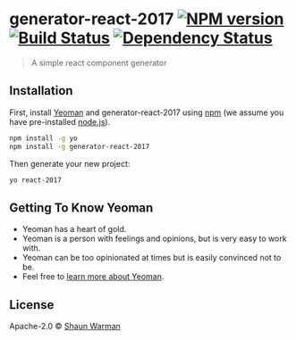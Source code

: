 # generator-react-2017 [![NPM version][npm-image]][npm-url] [![Build Status][travis-image]][travis-url] [![Dependency Status][daviddm-image]][daviddm-url]
> A simple react component generator

## Installation

First, install [Yeoman](http://yeoman.io) and generator-react-2017 using [npm](https://www.npmjs.com/) (we assume you have pre-installed [node.js](https://nodejs.org/)).

```bash
npm install -g yo
npm install -g generator-react-2017
```

Then generate your new project:

```bash
yo react-2017
```

## Getting To Know Yeoman

 * Yeoman has a heart of gold.
 * Yeoman is a person with feelings and opinions, but is very easy to work with.
 * Yeoman can be too opinionated at times but is easily convinced not to be.
 * Feel free to [learn more about Yeoman](http://yeoman.io/).

## License

Apache-2.0 © [Shaun Warman](https://github.com/shaunwarman)


[npm-image]: https://badge.fury.io/js/generator-react-2017.svg
[npm-url]: https://npmjs.org/package/generator-react-2017
[travis-image]: https://travis-ci.org/shaunwarman/generator-react-2017.svg?branch=master
[travis-url]: https://travis-ci.org/shaunwarman/generator-react-2017
[daviddm-image]: https://david-dm.org/shaunwarman/generator-react-2017.svg?theme=shields.io
[daviddm-url]: https://david-dm.org/shaunwarman/generator-react-2017
